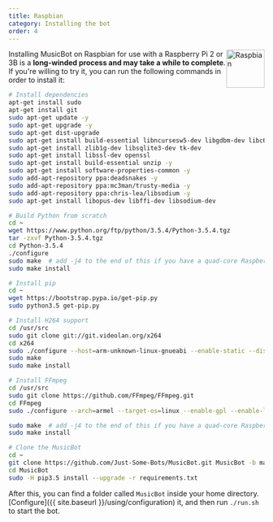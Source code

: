```yaml
---
title: Raspbian
category: Installing the bot
order: 4
---
```


<img class="doc-img" src="{{ site.baseurl }}/images/raspbian.png" alt="Raspbian" style="width: 75px; float: right;"/>

Installing MusicBot on Raspbian for use with a Raspberry Pi 2 or 3B is a **long-winded process and may take a while to complete**. If you're willing to try it, you can run the following commands in order to install it:

```bash
# Install dependencies
apt-get install sudo
apt-get install git
sudo apt-get update -y
sudo apt-get upgrade -y
sudo apt-get dist-upgrade
sudo apt-get install build-essential libncursesw5-dev libgdbm-dev libc6-dev
sudo apt-get install zlib1g-dev libsqlite3-dev tk-dev
sudo apt-get install libssl-dev openssl
sudo apt-get install build-essential unzip -y
sudo apt-get install software-properties-common -y
sudo add-apt-repository ppa:deadsnakes -y
sudo add-apt-repository ppa:mc3man/trusty-media -y
sudo add-apt-repository ppa:chris-lea/libsodium -y
sudo apt-get install libopus-dev libffi-dev libsodium-dev

# Build Python from scratch
cd ~
wget https://www.python.org/ftp/python/3.5.4/Python-3.5.4.tgz
tar -zxvf Python-3.5.4.tgz
cd Python-3.5.4
./configure
sudo make  # add -j4 to the end of this if you have a quad-core Raspberry Pi
sudo make install

# Install pip
cd ~
wget https://bootstrap.pypa.io/get-pip.py
sudo python3.5 get-pip.py

# Install H264 support
cd /usr/src
sudo git clone git://git.videolan.org/x264
cd x264
sudo ./configure --host=arm-unknown-linux-gnueabi --enable-static --disable-opencl
sudo make
sudo make install

# Install FFmpeg
cd /usr/src
sudo git clone https://github.com/FFmpeg/FFmpeg.git
cd FFmpeg
sudo ./configure --arch=armel --target-os=linux --enable-gpl --enable-libx264 --enable-nonfree --enable-openssl

sudo make  # add -j4 to the end of this if you have a quad-core Raspberry Pi
sudo make install

# Clone the MusicBot
cd ~
git clone https://github.com/Just-Some-Bots/MusicBot.git MusicBot -b master
cd MusicBot
sudo -H pip3.5 install --upgrade -r requirements.txt
```

After this, you can find a folder called `MusicBot` inside your home directory. [Configure]({{ site.baseurl }}/using/configuration) it, and then run `./run.sh` to start the bot.
